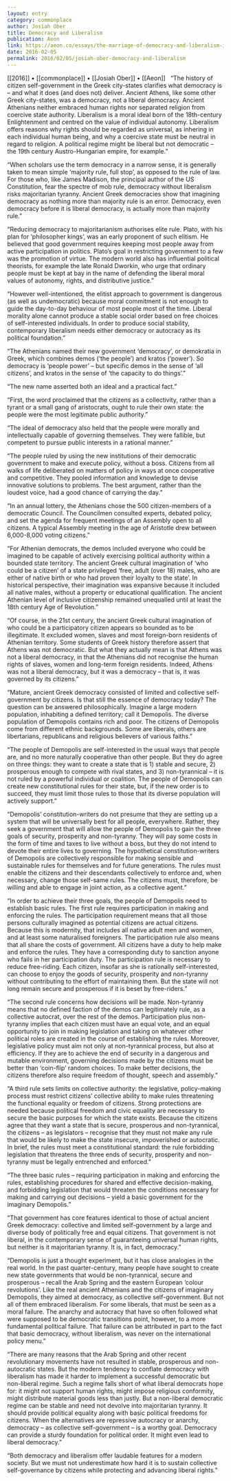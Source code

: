 ```yaml
---
layout: entry
category: commonplace
author: Josiah Ober
title: Democracy and Liberalism
publication: Aeon
link: https://aeon.co/essays/the-marriage-of-democracy-and-liberalism-is-not-inevitable
date: 2016-02-05
permalink: 2016/02/05/josiah-ober-democracy-and-liberalism
---
```


[[2016]] • [[commonplace]] • [[Josiah Ober]] • [[Aeon]]
 
“The history of citizen self-government in the Greek city-states clarifies what democracy is – and what it does (and does not) deliver. Ancient Athens, like some other Greek city-states, was a democracy, not a liberal democracy. Ancient Athenians neither embraced human rights nor separated religion from coercive state authority. Liberalism is a moral ideal born of the 18th-century Enlightenment and centred on the value of individual autonomy. Liberalism offers reasons why rights should be regarded as universal, as inhering in each individual human being, and why a coercive state must be neutral in regard to religion. A political regime might be liberal but not democratic – the 19th century Austro-Hungarian empire, for example.”


“When scholars use the term democracy in a narrow sense, it is generally taken to mean simple ‘majority rule, full stop’, as opposed to the rule of law. For those who, like James Madison, the principal author of the US Constitution, fear the spectre of mob rule, democracy without liberalism risks majoritarian tyranny. Ancient Greek democracies show that imagining democracy as nothing more than majority rule is an error. Democracy, even democracy before it is liberal democracy, is actually more than majority rule.”


“Reducing democracy to majoritarianism authorises elite rule. Plato, with his plan for ‘philosopher kings’, was an early proponent of such elitism. He believed that good government requires keeping most people away from active participation in politics. Plato’s goal in restricting government to a few was the promotion of virtue. The modern world also has influential political theorists, for example the late Ronald Dworkin, who urge that ordinary people must be kept at bay in the name of defending the liberal moral values of autonomy, rights, and distributive justice.”


“However well-intentioned, the elitist approach to government is dangerous (as well as undemocratic) because moral commitment is not enough to guide the day-to-day behaviour of most people most of the time. Liberal morality alone cannot produce a stable social order based on free choices of self-interested individuals. In order to produce social stability, contemporary liberalism needs either democracy or autocracy as its political foundation.”


“The Athenians named their new government ‘democracy’, or demokratia in Greek, which combines demos (‘the people’) and kratos (‘power’). So democracy is ‘people power’ – but specific demos in the sense of ‘all citizens’, and kratos in the sense of ‘the capacity to do things’.”


“The new name asserted both an ideal and a practical fact.”


“First, the word proclaimed that the citizens as a collectivity, rather than a tyrant or a small gang of aristocrats, ought to rule their own state: the people were the most legitimate public authority.”


“The ideal of democracy also held that the people were morally and intellectually capable of governing themselves. They were fallible, but competent to pursue public interests in a rational manner.”


“The people ruled by using the new institutions of their democratic government to make and execute policy, without a boss. Citizens from all walks of life deliberated on matters of policy in ways at once cooperative and competitive. They pooled information and knowledge to devise innovative solutions to problems. The best argument, rather than the loudest voice, had a good chance of carrying the day.”


“In an annual lottery, the Athenians chose the 500 citizen-members of a democratic Council. The Councilmen consulted experts, debated policy, and set the agenda for frequent meetings of an Assembly open to all citizens. A typical Assembly meeting in the age of Aristotle drew between 6,000-8,000 voting citizens.”


“For Athenian democrats, the demos included everyone who could be imagined to be capable of actively exercising political authority within a bounded state territory. The ancient Greek cultural imagination of ‘who could be a citizen’ of a state privileged ‘free, adult (over 18) males, who are either of native birth or who had proven their loyalty to the state’. In historical perspective, their imagination was expansive because it included all native males, without a property or educational qualification. The ancient Athenian level of inclusive citizenship remained unequalled until at least the 18th century Age of Revolution.”


“Of course, in the 21st century, the ancient Greek cultural imagination of who could be a participatory citizen appears so bounded as to be illegitimate. It excluded women, slaves and most foreign-born residents of Athenian territory. Some students of Greek history therefore assert that Athens was not democratic. But what they actually mean is that Athens was not a liberal democracy, in that the Athenians did not recognise the human rights of slaves, women and long-term foreign residents. Indeed, Athens was not a liberal democracy, but it was a democracy – that is, it was governed by its citizens.”


“Mature, ancient Greek democracy consisted of limited and collective self-government by citizens. Is that still the essence of democracy today? The question can be answered philosophically. Imagine a large modern population, inhabiting a defined territory; call it Demopolis. The diverse population of Demopolis contains rich and poor. The citizens of Demopolis come from different ethnic backgrounds. Some are liberals, others are libertarians, republicans and religious believers of various faiths.”


“The people of Demopolis are self-interested in the usual ways that people are, and no more naturally cooperative than other people. But they do agree on three things: they want to create a state that is 1) stable and secure, 2) prosperous enough to compete with rival states, and 3) non-tyrannical – it is not ruled by a powerful individual or coalition. The people of Demopolis can create new constitutional rules for their state, but, if the new order is to succeed, they must limit those rules to those that its diverse population will actively support.”


“Demopolis’ constitution-writers do not presume that they are setting up a system that will be universally best for all people, everywhere. Rather, they seek a government that will allow the people of Demopolis to gain the three goals of security, prosperity and non-tyranny. They will pay some costs in the form of time and taxes to live without a boss, but they do not intend to devote their entire lives to governing. The hypothetical constitution-writers of Demopolis are collectively responsible for making sensible and sustainable rules for themselves and for future generations. The rules must enable the citizens and their descendants collectively to enforce and, when necessary, change those self-same rules. The citizens must, therefore, be willing and able to engage in joint action, as a collective agent.”


“In order to achieve their three goals, the people of Demopolis need to establish basic rules. The first rule requires participation in making and enforcing the rules. The participation requirement means that all those persons culturally imagined as potential citizens are actual citizens. Because this is modernity, that includes all native adult men and women, and at least some naturalised foreigners. The participation rule also means that all share the costs of government. All citizens have a duty to help make and enforce the rules. They have a corresponding duty to sanction anyone who fails in her participation duty. The participation rule is necessary to reduce free-riding. Each citizen, insofar as she is rationally self-interested, can choose to enjoy the goods of security, prosperity and non-tyranny without contributing to the effort of maintaining them. But the state will not long remain secure and prosperous if it is beset by free-riders.”


“The second rule concerns how decisions will be made. Non-tyranny means that no defined faction of the demos can legitimately rule, as a collective autocrat, over the rest of the demos. Participation plus non-tyranny implies that each citizen must have an equal vote, and an equal opportunity to join in making legislation and taking on whatever other political roles are created in the course of establishing the rules. Moreover, legislative policy must aim not only at non-tyrannical process, but also at efficiency. If they are to achieve the end of security in a dangerous and mutable environment, governing decisions made by the citizens must be better than ‘coin-flip’ random choices. To make better decisions, the citizens therefore also require freedom of thought, speech and assembly.”


“A third rule sets limits on collective authority: the legislative, policy-making process must restrict citizens’ collective ability to make rules threatening the functional equality or freedom of citizens. Strong protections are needed because political freedom and civic equality are necessary to secure the basic purposes for which the state exists. Because the citizens agree that they want a state that is secure, prosperous and non-tyrannical, the citizens – as legislators – recognise that they must not make any rule that would be likely to make the state insecure, impoverished or autocratic. In brief, the rules must meet a constitutional standard: the rule forbidding legislation that threatens the three ends of security, prosperity and non-tyranny must be legally entrenched and enforced.”


“The three basic rules – requiring participation in making and enforcing the rules, establishing procedures for shared and effective decision-making, and forbidding legislation that would threaten the conditions necessary for making and carrying out decisions – yield a basic government for the imaginary Demopolis.”


“That government has core features identical to those of actual ancient Greek democracy: collective and limited self-government by a large and diverse body of politically free and equal citizens. That government is not liberal, in the contemporary sense of guaranteeing universal human rights, but neither is it majoritarian tyranny. It is, in fact, democracy.”


“Demopolis is just a thought experiment, but it has close analogies in the real world. In the past quarter-century, many people have sought to create new state governments that would be non-tyrannical, secure and prosperous ­– recall the Arab Spring and the eastern European ‘colour revolutions’. Like the real ancient Athenians and the citizens of imaginary Demopolis, they aimed at democracy, as collective self-government. But not all of them embraced liberalism. For some liberals, that must be seen as a moral failure. The anarchy and autocracy that have so often followed what were supposed to be democratic transitions point, however, to a more fundamental political failure. That failure can be attributed in part to the fact that basic democracy, without liberalism, was never on the international policy menu.”


“There are many reasons that the Arab Spring and other recent revolutionary movements have not resulted in stable, prosperous and non-autocratic states. But the modern tendency to conflate democracy with liberalism has made it harder to implement a successful democratic but non-liberal regime. Such a regime falls short of what liberal democrats hope for: it might not support human rights, might impose religious conformity, might distribute material goods less than justly. But a non-liberal democratic regime can be stable and need not devolve into majoritarian tyranny. It should provide political equality along with basic political freedoms for citizens. When the alternatives are repressive autocracy or anarchy, democracy – as collective self-government – is a worthy goal. Democracy can provide a sturdy foundation for political order. It might even lead to liberal democracy.”


“Both democracy and liberalism offer laudable features for a modern society. But we must not underestimate how hard it is to sustain collective self-governance by citizens while protecting and advancing liberal rights.”

